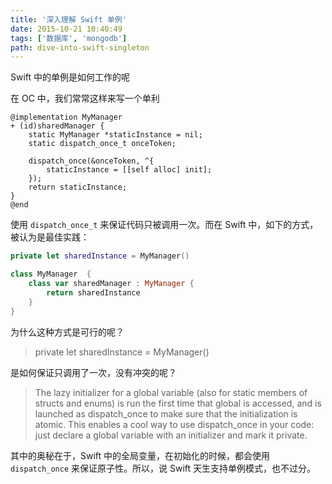 ```yaml
---
title: '深入理解 Swift 单例'
date: 2015-10-21 10:40:49
tags: ['数据库', 'mongodb']
path: dive-into-swift-singleton
---
```


Swift 中的单例是如何工作的呢

<!--more-->

在 OC 中，我们常常这样来写一个单利

```
@implementation MyManager
+ (id)sharedManager {
    static MyManager *staticInstance = nil;
    static dispatch_once_t onceToken;

    dispatch_once(&onceToken, ^{
        staticInstance = [[self alloc] init];
    });
    return staticInstance;
}
@end
```

使用 `dispatch_once_t` 来保证代码只被调用一次。而在 Swift 中，如下的方式，被认为是最佳实践：

```swift
private let sharedInstance = MyManager()

class MyManager  {
    class var sharedManager : MyManager {
        return sharedInstance
    }
}
```

为什么这种方式是可行的呢？

> private let sharedInstance = MyManager()

是如何保证只调用了一次，没有冲突的呢？

> The lazy initializer for a global variable (also for static members of structs and enums) is run the first time that global is accessed, and is launched as dispatch_once to make sure that the initialization is atomic. This enables a cool way to use dispatch_once in your code: just declare a global variable with an initializer and mark it private.

其中的奥秘在于，Swift 中的全局变量，在初始化的时候，都会使用 `dispatch_once` 来保证原子性。所以，说 Swift 天生支持单例模式，也不过分。
